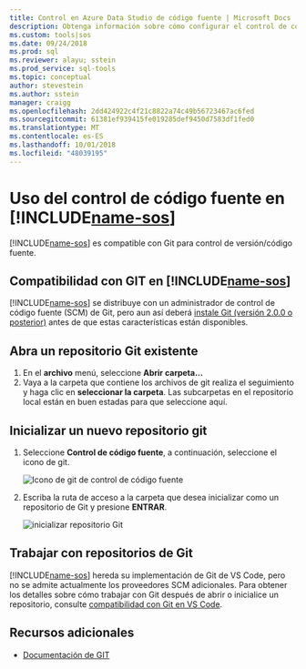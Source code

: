 ```yaml
---
title: Control en Azure Data Studio de código fuente | Microsoft Docs
description: Obtenga información sobre cómo configurar el control de código fuente en Azure Data Studio.
ms.custom: tools|sos
ms.date: 09/24/2018
ms.prod: sql
ms.reviewer: alayu; sstein
ms.prod_service: sql-tools
ms.topic: conceptual
author: stevestein
ms.author: sstein
manager: craigg
ms.openlocfilehash: 2dd424922c4f21c8822a74c49b56723467ac6fed
ms.sourcegitcommit: 61381ef939415fe019285def9450d7583df1fed0
ms.translationtype: MT
ms.contentlocale: es-ES
ms.lasthandoff: 10/01/2018
ms.locfileid: "48039195"
---
```

#  <a name="using-source-control-in-includename-sosincludesname-sos-shortmd"></a>Uso del control de código fuente en [!INCLUDE[name-sos](../includes/name-sos-short.md)]

[!INCLUDE[name-sos](../includes/name-sos-short.md)] es compatible con Git para control de versión/código fuente.


## <a name="git-support-in-includename-sosincludesname-sos-shortmd"></a>Compatibilidad con GIT en [!INCLUDE[name-sos](../includes/name-sos-short.md)]

[!INCLUDE[name-sos](../includes/name-sos-short.md)] se distribuye con un administrador de control de código fuente (SCM) de Git, pero aun así deberá [instale Git (versión 2.0.0 o posterior)](https://git-scm.com/download) antes de que estas características están disponibles. 



## <a name="open-an-existing-git-repository"></a>Abra un repositorio Git existente

1. En el **archivo** menú, seleccione **Abrir carpeta...**
2. Vaya a la carpeta que contiene los archivos de git realiza el seguimiento y haga clic en **seleccionar la carpeta**. Las subcarpetas en el repositorio local están en buen estadas para que seleccione aquí.


## <a name="initialize-a-new-git-repository"></a>Inicializar un nuevo repositorio git

1. Seleccione **Control de código fuente**, a continuación, seleccione el icono de git.

   ![Icono de git de control de código fuente](media/source-control/source-control.png)

1. Escriba la ruta de acceso a la carpeta que desea inicializar como un repositorio de Git y presione **ENTRAR**.

   ![inicializar repositorio Git](media/source-control/initialize-git-repository.png)

## <a name="working-with-git-repositories"></a>Trabajar con repositorios de Git

[!INCLUDE[name-sos](../includes/name-sos-short.md)] hereda su implementación de Git de VS Code, pero no se admite actualmente los proveedores SCM adicionales. Para obtener los detalles sobre cómo trabajar con Git después de abrir o inicialice un repositorio, consulte [compatibilidad con Git en VS Code](https://code.visualstudio.com/docs/editor/versioncontrol#_git-support).


## <a name="additional-resources"></a>Recursos adicionales
- [Documentación de GIT](https://git-scm.com/documentation)
